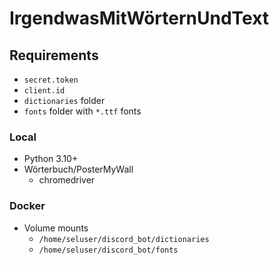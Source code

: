 # IrgendwasMitWörternUndText

## Requirements

* `secret.token`
* `client.id`
* `dictionaries` folder
* `fonts` folder with `*.ttf` fonts

### Local

* Python 3.10+
* Wörterbuch/PosterMyWall
    * chromedriver

### Docker

* Volume mounts
    * `/home/seluser/discord_bot/dictionaries`
    * `/home/seluser/discord_bot/fonts`
